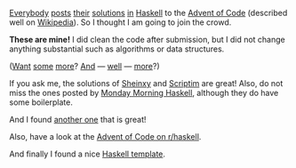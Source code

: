 [Everybody](https://mmhaskell.com/blog/2022/11/30/advent-of-code-2022) [posts](https://www.reddit.com/r/haskell/comments/z9mjcz/advent_of_code_2022_day_1/) [their](https://news.ycombinator.com/item?id=33811958) [solutions](https://wjwh.eu/posts/2022-11-30-haskell-aoc-tricks.html) [in](https://gitlab.com/slotThe/advent2022) [Haskell](https://github.com/borisskert/Advent-of-Code-2022.hs) to the [Advent of Code](https://adventofcode.com/2022) (described well
on [Wikipedia](https://en.wikipedia.org/wiki/Advent_of_Code)). So I thought I am going to join the crowd.

**These are mine!** I did clean the code after submission, but I did not change
anything substantial such as algorithms or data structures.

([Want](https://github.com/Scriptim/AdventOfCode2022) [some](https://github.com/hrichharms/AoC_2022) [more](https://github.com/Lorin-Lange/Advent-of-Code-2022)? [And](https://github.com/prikhi/advent-of-code-2022) &#x2014; [well](https://github.com/Sheinxy/Advent2022) &#x2014; [more](https://github.com/IndecisionTree/adventofcode2022)?)

If you ask me, the solutions of [Sheinxy](https://github.com/Sheinxy/Advent2022) and [Scriptim](https://github.com/Scriptim/AdventOfCode2022) are great! Also, do not
miss the ones posted by [Monday Morning Haskell](https://github.com/MondayMorningHaskell/AdventOfCode/tree/aoc-2022/src), although they do have some
boilerplate.

And I found [another one](https://github.com/glguy/advent) that is great!

Also, have a look at the [Advent of Code on r/haskell](https://www.reddit.com/r/haskell/comments/z9mjcz/advent_of_code_2022_day_1/).

And finally I found a nice [Haskell template](https://github.com/samcoy3/advent-of-code-template).

